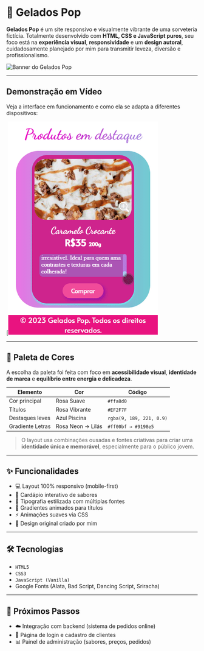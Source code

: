 # 🍦 Gelados Pop

**Gelados Pop** é um site responsivo e visualmente vibrante de uma sorveteria fictícia. Totalmente desenvolvido com **HTML, CSS e JavaScript puros**, seu foco está na **experiência visual**, **responsividade** e um **design autoral**, cuidadosamente planejado por mim para transmitir leveza, diversão e profissionalismo.

![Banner do Gelados Pop](link-da-imagem-ou-gif-aqui)

---

## Demonstração em Vídeo

Veja a interface em funcionamento e como ela se adapta a diferentes dispositivos:

[![Ver gif](/view/imagens/redme/gifs/TvZxZqr.gif)



---

## 🎨 Paleta de Cores

A escolha da paleta foi feita com foco em **acessibilidade visual**, **identidade de marca** e **equilíbrio entre energia e delicadeza**.

| Elemento         | Cor           | Código      |
|------------------|----------------|-------------|
| Cor principal     | Rosa Suave     | `#ffa8d0`   |
| Títulos           | Rosa Vibrante  | `#EF2F7F`   |
| Destaques leves   | Azul Piscina   | `rgba(9, 189, 221, 0.9)` |
| Gradiente Letras  | Rosa Neon → Lilás | `#ff00bf → #9198e5` |

> O layout usa combinações ousadas e fontes criativas para criar uma **identidade única e memorável**, especialmente para o público jovem.

---

## ✨ Funcionalidades

- 💻 Layout 100% responsivo (mobile-first)
- 🧁 Cardápio interativo de sabores
- 🎨 Tipografia estilizada com múltiplas fontes
- 🌈 Gradientes animados para títulos
- ⚡ Animações suaves via CSS
- 🧠 Design original criado por mim

---

## 🛠️ Tecnologias

- `HTML5`
- `CSS3`
- `JavaScript (Vanilla)`
- Google Fonts (Alata, Bad Script, Dancing Script, Sriracha)

---
## 🧩 Próximos Passos

- ☁️ Integração com backend (sistema de pedidos online)
- 📱 Página de login e cadastro de clientes
- 📊 Painel de administração (sabores, preços, pedidos)


